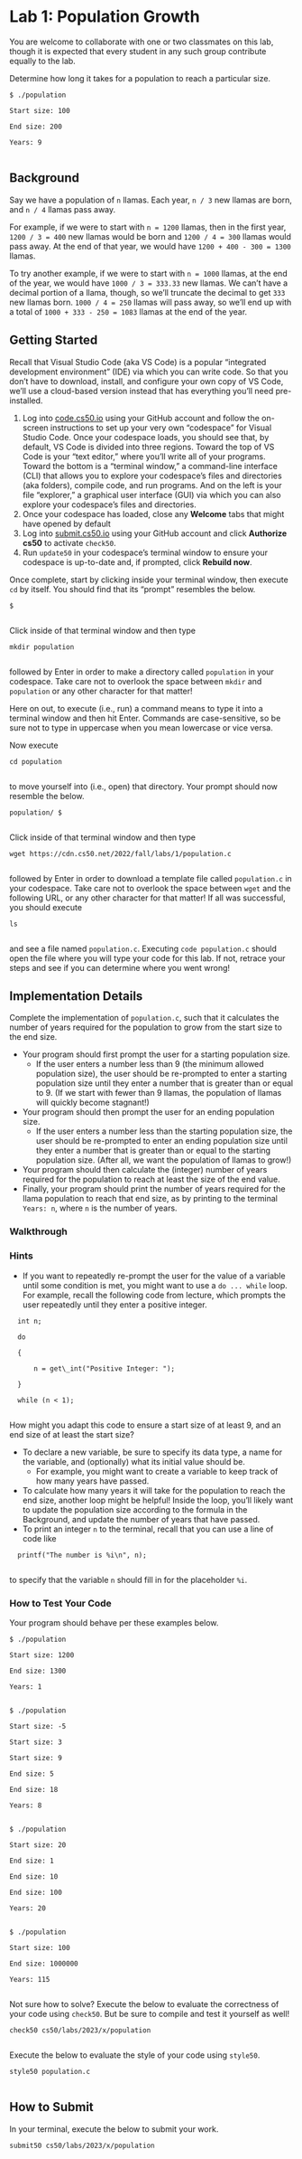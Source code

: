 # Lab 1: Population Growth


You are welcome to collaborate with one or two classmates on this lab, though it is expected that every student in any such group contribute equally to the lab.


Determine how long it takes for a population to reach a particular size.



```
$ ./population

Start size: 100

End size: 200

Years: 9


```

## Background


Say we have a population of `n` llamas. Each year, `n / 3` new llamas are born, and `n / 4` llamas pass away.


For example, if we were to start with `n = 1200` llamas, then in the first year, `1200 / 3 = 400` new llamas would be born and `1200 / 4 = 300` llamas would pass away. At the end of that year, we would have `1200 + 400 - 300 = 1300` llamas.


To try another example, if we were to start with `n = 1000` llamas, at the end of the year, we would have `1000 / 3 = 333.33` new llamas. We can’t have a decimal portion of a llama, though, so we’ll truncate the decimal to get `333` new llamas born. `1000 / 4 = 250` llamas will pass away, so we’ll end up with a total of `1000 + 333 - 250 = 1083` llamas at the end of the year.


## Getting Started


Recall that Visual Studio Code (aka VS Code) is a popular “integrated development environment” (IDE) via which you can write code. So that you don’t have to download, install, and configure your own copy of VS Code, we’ll use a cloud-based version instead that has everything you’ll need pre-installed.


1. Log into [code.cs50.io](https://code.cs50.io/) using your GitHub account and follow the on-screen instructions to set up your very own “codespace” for Visual Studio Code. Once your codespace loads, you should see that, by default, VS Code is divided into three regions. Toward the top of VS Code is your “text editor,” where you’ll write all of your programs. Toward the bottom is a “terminal window,” a command-line interface (CLI) that allows you to explore your codespace’s files and directories (aka folders), compile code, and run programs. And on the left is your file “explorer,” a graphical user interface (GUI) via which you can also explore your codespace’s files and directories.
2. Once your codespace has loaded, close any **Welcome** tabs that might have opened by default
3. Log into [submit.cs50.io](https://submit.cs50.io) using your GitHub account and click **Authorize cs50** to activate `check50`.
4. Run `update50` in your codespace’s terminal window to ensure your codespace is up-to-date and, if prompted, click **Rebuild now**.


Once complete, start by clicking inside your terminal window, then execute `cd` by itself. You should find that its “prompt” resembles the below.



```
$


```

Click inside of that terminal window and then type



```
mkdir population


```

followed by Enter in order to make a directory called `population` in your codespace. Take care not to overlook the space between `mkdir` and `population` or any other character for that matter!


Here on out, to execute (i.e., run) a command means to type it into a terminal window and then hit Enter. Commands are case-sensitive, so be sure not to type in uppercase when you mean lowercase or vice versa.


Now execute



```
cd population


```

to move yourself into (i.e., open) that directory. Your prompt should now resemble the below.



```
population/ $


```

Click inside of that terminal window and then type



```
wget https://cdn.cs50.net/2022/fall/labs/1/population.c


```

followed by Enter in order to download a template file called `population.c` in your codespace. Take care not to overlook the space between `wget` and the following URL, or any other character for that matter! If all was successful, you should execute



```
ls


```

and see a file named `population.c`. Executing `code population.c` should open the file where you will type your code for this lab. If not, retrace your steps and see if you can determine where you went wrong!


## Implementation Details


Complete the implementation of `population.c`, such that it calculates the number of years required for the population to grow from the start size to the end size.


* Your program should first prompt the user for a starting population size.
	+ If the user enters a number less than 9 (the minimum allowed population size), the user should be re-prompted to enter a starting population size until they enter a number that is greater than or equal to 9. (If we start with fewer than 9 llamas, the population of llamas will quickly become stagnant!)
* Your program should then prompt the user for an ending population size.
	+ If the user enters a number less than the starting population size, the user should be re-prompted to enter an ending population size until they enter a number that is greater than or equal to the starting population size. (After all, we want the population of llamas to grow!)
* Your program should then calculate the (integer) number of years required for the population to reach at least the size of the end value.
* Finally, your program should print the number of years required for the llama population to reach that end size, as by printing to the terminal `Years: n`, where `n` is the number of years.


### Walkthrough



### Hints


* If you want to repeatedly re-prompt the user for the value of a variable until some condition is met, you might want to use a `do ... while` loop. For example, recall the following code from lecture, which prompts the user repeatedly until they enter a positive integer.



```
  int n;

  do

  {

      n = get\_int("Positive Integer: ");

  }

  while (n < 1);


```
 
How might you adapt this code to ensure a start size of at least 9, and an end size of at least the start size?
* To declare a new variable, be sure to specify its data type, a name for the variable, and (optionally) what its initial value should be.
	+ For example, you might want to create a variable to keep track of how many years have passed.
* To calculate how many years it will take for the population to reach the end size, another loop might be helpful! Inside the loop, you’ll likely want to update the population size according to the formula in the Background, and update the number of years that have passed.
* To print an integer `n` to the terminal, recall that you can use a line of code like



```
  printf("The number is %i\n", n);


```
 
to specify that the variable `n` should fill in for the placeholder `%i`.


### How to Test Your Code


Your program should behave per these examples below.



```
$ ./population

Start size: 1200

End size: 1300

Years: 1


```


```
$ ./population

Start size: -5

Start size: 3

Start size: 9

End size: 5

End size: 18

Years: 8


```


```
$ ./population

Start size: 20

End size: 1

End size: 10

End size: 100

Years: 20


```


```
$ ./population

Start size: 100

End size: 1000000

Years: 115


```

Not sure how to solve?
Execute the below to evaluate the correctness of your code using `check50`. But be sure to compile and test it yourself as well!



```
check50 cs50/labs/2023/x/population


```

Execute the below to evaluate the style of your code using `style50`.



```
style50 population.c


```

## How to Submit


In your terminal, execute the below to submit your work.



```
submit50 cs50/labs/2023/x/population


```






